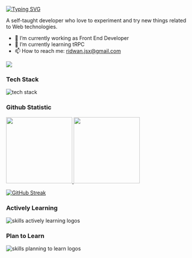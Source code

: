<!--
**rdnsan/rdnsan** is a ✨ _special_ ✨ repository because its `README.md` (this file) appears on your GitHub profile.

Here are some ideas to get you started:

- 🔭 I’m currently working on ...
- 🌱 I’m currently learning ...
- 👯 I’m looking to collaborate on ...
- 🤔 I’m looking for help with ...
- 💬 Ask me about ...
- 📫 How to reach me: ...
- 😄 Pronouns: ...
- ⚡ Fun fact: ...
-->

<!-- ### Hi, I'm Ridwan Ikhsan 👋 -->

[![Typing SVG](https://readme-typing-svg.demolab.com?font=Inter&weight=500&duration=4000&pause=1000&color=58A6FF&vCenter=true&width=435&lines=Hi%2C+I'm+Ridwan+Ikhsan+%F0%9F%91%8B)](https://git.io/typing-svg)

A self-taught developer who love to experiment and try new things related to Web technologies.

- 🔭 I’m currently working as Front End Developer
- 🌱 I’m currently learning tRPC
- 📫 How to reach me: <a href="mailto:ridwan.jsx@gmail.com">ridwan.jsx@gmail.com</a>

![](https://komarev.com/ghpvc/?username=rdnsan&color=1abc9d&label=PROFILE+VIEWS)

### Tech Stack
<!--   <a href="#"><img align="left" alt="JavaScript" title="JavaScript" width="21px" src="https://upload.wikimedia.org/wikipedia/commons/9/99/Unofficial_JavaScript_logo_2.svg" /></a>
  <a href="https://www.typescriptlang.org/"><img align="left" alt="TypeScript" title="TypeScript" width="21px" src="https://www.typescriptlang.org/favicon-32x32.png?v=8944a05a8b601855de116c8a56d3b3ae" /></a>
  <a href="https://nodejs.org/"><img align="left" alt="NodeJS" title="NodeJS" width="21px" src="https://seeklogo.com/images/N/nodejs-logo-FBE122E377-seeklogo.com.png" /></a>
  <a href="https://reactjs.org/"><img align="left" alt="React" title="React" width="21px" src="https://cdn.worldvectorlogo.com/logos/react-2.svg" /></a>
  <a href="https://nextjs.org/"><img align="left" alt="Next" title="Next (React SSR Framework)" width="21px" src="https://iconape.com/wp-content/files/gm/82643/svg/next-js.svg" /></a>
  <a href="https://www.mongodb.com/"><img align="left" alt="MongoDB" title="MongoDB" width="21px" src="https://www.mongodb.com/assets/images/global/favicon.ico" /></a>
  <br> -->

<img src="https://skillicons.dev/icons?i=js,ts,nodejs,react,nextjs,vite,jest,mongodb,firebase" alt="tech stack"> <br> 

### Github Statistic
<p align="left">
<a href="https://github.com/rdnsan">
  <img height="180em" src="https://github-readme-stats-eight-theta.vercel.app/api?username=rdnsan&show_icons=true&theme=radical&include_all_commits=true&count_private=true"/>
  <img height="180em" src="https://github-readme-stats-eight-theta.vercel.app/api/top-langs/?username=rdnsan&layout=compact&langs_count=8&theme=radical"/>
</a>
</p>

[![GitHub Streak](https://streak-stats.demolab.com?user=rdnsan&theme=radical)](https://git.io/streak-stats)

<div align="left">
  <h3> 
    <strong>Actively Learning</strong>
  </h3>
  <img src="https://skillicons.dev/icons?i=deno,flutter,threejs,figma,prisma,docker" alt="skills actively learning logos"> <br> 
  <h3>
    <strong> Plan to Learn </strong>
  </h3>
  <img src="https://skillicons.dev/icons?i=astro,d3,tauri,nestjs,postgres,rust" alt="skills planning to learn logos">
</div>
